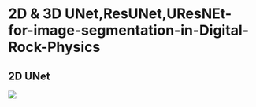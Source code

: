 # 2D & 3D UNet,ResUNet,UResNEt-for-image-segmentation-in-Digital-Rock-Physics
## 2D UNet
![](2Du-net-architecture.png)
